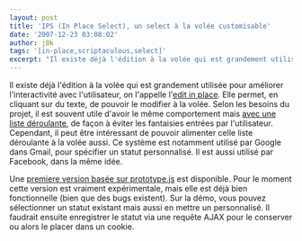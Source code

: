 ```yaml
---
layout: post
title: 'IPS (In Place Select), un select à la volée customisable'
date: '2007-12-23 03:08:02'
author: j0k
tags: '[in-place,scriptaculous,select]'
excerpt: "Il existe déjà l'édition à la volée qui est grandement utilisée pour améliorer l'interactivité avec l'utilisateur, on l'appelle l'[edit in place](http://www.j0k3r.net/ajax-edition-a-la-volee-en-ajax-edit-in-place-5.html). Elle permet, en cliquant sur du texte, de pouvoir le modifier à la volée.     \nSelon les besoins du projet, il est souvent utile d'avoir      …"
---
```


Il existe déjà l'édition à la volée qui est grandement utilisée pour améliorer l'interactivité avec l'utilisateur, on l'appelle l'[edit in place](http://www.j0k3r.net/ajax-edition-a-la-volee-en-ajax-edit-in-place-5.html). Elle permet, en cliquant sur du texte, de pouvoir le modifier à la volée.
Selon les besoins du projet, il est souvent utile d'avoir le même comportement mais [avec une liste déroulante](http://wiki.script.aculo.us/scriptaculous/show/InPlaceSelect), de façon à éviter les fantaisies entrées par l'utilisateur. Cependant, il peut être intéressant de pouvoir alimenter celle liste déroulante à la volée aussi.   Ce système est notamment utilisé par Google dans Gmail, pour spécifier un statut personnalisé. Il est aussi utilisé par Facebook, dans la même idée.

Une [premiere version basée sur prototype.js](http://yura.thinkweb2.com/playground/in-place-select/) est disponible. Pour le moment cette version est vraiment expérimentale, mais elle est déjà bien fonctionnelle (bien que des bugs existent).   Sur la démo, vous pouvez sélectionner un statut existant mais aussi en mettre un personnalisé.   Il faudrait ensuite enregistrer le statut via une requête AJAX pour le conserver ou alors le placer dans un cookie.
